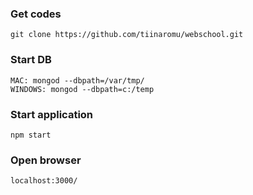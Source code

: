 ### Get codes

    git clone https://github.com/tiinaromu/webschool.git

### Start DB

    MAC: mongod --dbpath=/var/tmp/
    WINDOWS: mongod --dbpath=c:/temp

### Start application

    npm start
    
### Open browser

    localhost:3000/
